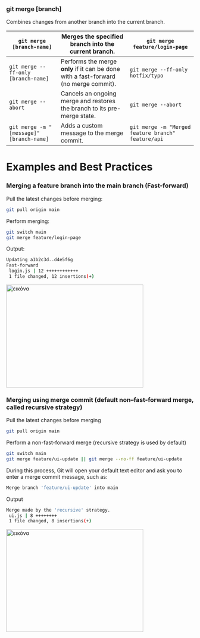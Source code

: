 ### git merge [branch]
Combines changes from another branch into the current branch.

| `git merge [branch-name]` | Merges the specified branch into the current branch. | `git merge feature/login-page` |
| --------------------------- | -------------------------------- | ---- |
| `git merge --ff-only [branch-name]` | Performs the merge **only** if it can be done with a fast-forward (no merge commit). | `git merge --ff-only hotfix/typo` |
| `git merge --abort` | Cancels an ongoing merge and restores the branch to its pre-merge state. | `git merge --abort` |
| `git merge -m "[message]" [branch-name]` | Adds a custom message to the merge commit. | `git merge -m "Merged feature branch" feature/api` |


# Examples and Best Practices
### Merging a feature branch into the main branch  (Fast-forward)

Pull the latest changes before merging:
```bash
git pull origin main
```
Perform merging:
```bash
git switch main
git merge feature/login-page
```
Output:
```bash
Updating a1b2c3d..d4e5f6g
Fast-forward
 login.js | 12 ++++++++++++
 1 file changed, 12 insertions(+)
```
<img width="368" height="276" alt="εικόνα" src="https://github.com/user-attachments/assets/45e8f3e1-f3b4-49df-93ca-8f8af26dd7ea" />

### Merging using merge commit (default non–fast-forward merge, called recursive strategy)
Pull the latest changes before merging
```bash
git pull origin main
```
Perform a non-fast-forward merge (recursive strategy is used by default)
```bash
git switch main
git merge feature/ui-update || git merge --no-ff feature/ui-update
```
During this process, Git will open your default text editor and ask you to enter a merge commit message, such as:
```bash
Merge branch 'feature/ui-update' into main
```
Output
```bash
Merge made by the 'recursive' strategy.
 ui.js | 8 ++++++++
 1 file changed, 8 insertions(+)
```
<img width="368" height="276" alt="εικόνα" src="https://github.com/user-attachments/assets/492ca0a3-8e52-4870-8216-b92b446a1b2f" />

